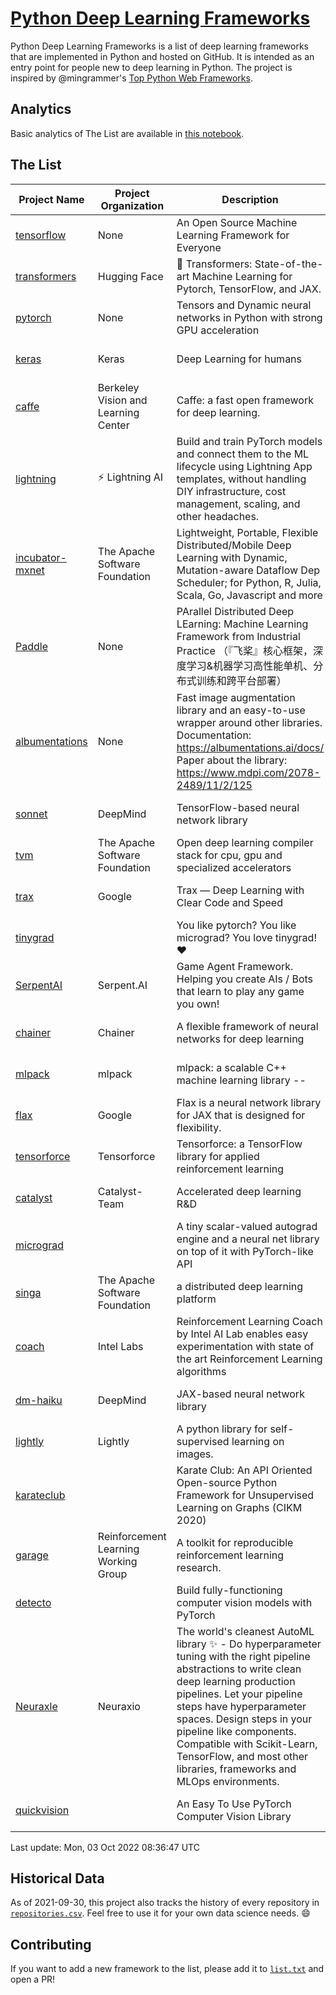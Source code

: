 # [Python Deep Learning Frameworks](https://www.github.com/shimst3r/python-deep-learning-frameworks)

Python Deep Learning Frameworks is a list of deep learning frameworks that are implemented in Python and hosted on GitHub. It is intended as an entry point for people new to deep learning in Python. The project is inspired by @mingrammer's [Top Python Web Frameworks](https://github.com/mingrammer/python-web-framework-stars).

## Analytics

Basic analytics of The List are available in [this notebook](./notebooks/development_over_time.ipynb).

## The List

| Project Name | Project Organization | Description | Stars | Forks | Open Issues | Last Commit |
| ------------ | -------------------- | ----------- | ----: | ----: | ----------: | ----------- |
| [tensorflow](https://tensorflow.org) | None | An Open Source Machine Learning Framework for Everyone | 168133 | 87236 | 2393 | 0 day(s) ago |
| [transformers](https://huggingface.co/transformers) | Hugging Face | 🤗 Transformers: State-of-the-art Machine Learning for Pytorch, TensorFlow, and JAX. | 71272 | 16312 | 536 | 0 day(s) ago |
| [pytorch](https://pytorch.org) | None | Tensors and Dynamic neural networks in Python with strong GPU acceleration | 59302 | 16506 | 10180 | 0 day(s) ago |
| [keras](http://keras.io/) | Keras | Deep Learning for humans | 56306 | 19191 | 330 | 0 day(s) ago |
| [caffe](http://caffe.berkeleyvision.org/) | Berkeley Vision and Learning Center | Caffe: a fast open framework for deep learning. | 32884 | 18998 | 1182 | 0 day(s) ago |
| [lightning](https://lightning.ai) | ⚡️ Lightning AI  | Build and train PyTorch models and connect them to the ML lifecycle using Lightning App templates, without handling DIY infrastructure, cost management, scaling, and other headaches. | 20187 | 2605 | 624 | 0 day(s) ago |
| [incubator-mxnet](https://mxnet.apache.org) | The Apache Software Foundation | Lightweight, Portable, Flexible Distributed/Mobile Deep Learning with Dynamic, Mutation-aware Dataflow Dep Scheduler; for Python, R, Julia, Scala, Go, Javascript and more | 20090 | 6877 | 1987 | 1 day(s) ago |
| [Paddle](http://www.paddlepaddle.org/) | None | PArallel Distributed Deep LEarning: Machine Learning Framework from Industrial Practice （『飞桨』核心框架，深度学习&机器学习高性能单机、分布式训练和跨平台部署） | 18955 | 4719 | 2995 | 0 day(s) ago |
| [albumentations](https://albumentations.ai) | None | Fast image augmentation library and an easy-to-use wrapper around other libraries. Documentation:  https://albumentations.ai/docs/ Paper about the library: https://www.mdpi.com/2078-2489/11/2/125 | 10918 | 1404 | 298 | 1 day(s) ago |
| [sonnet](https://sonnet.dev/) | DeepMind | TensorFlow-based neural network library | 9384 | 1338 | 32 | 1 day(s) ago |
| [tvm](https://tvm.apache.org/) | The Apache Software Foundation | Open deep learning compiler stack for cpu, gpu and specialized accelerators | 8621 | 2726 | 633 | 0 day(s) ago |
| [trax](https://github.com/google/trax) | Google | Trax — Deep Learning with Clear Code and Speed | 7118 | 743 | 99 | 1 day(s) ago |
| [tinygrad](https://github.com/geohot/tinygrad) |  | You like pytorch? You like micrograd? You love tinygrad! ❤️  | 6867 | 701 | 15 | 0 day(s) ago |
| [SerpentAI](http://serpent.ai) | Serpent.AI | Game Agent Framework. Helping you create AIs / Bots that learn to play any game you own! | 6347 | 751 | 2 | 1 day(s) ago |
| [chainer](https://chainer.org) | Chainer | A flexible framework of neural networks for deep learning | 5730 | 1391 | 12 | 1 day(s) ago |
| [mlpack](https://www.mlpack.org/) | mlpack | mlpack: a scalable C++ machine learning library --  | 4084 | 1434 | 42 | 1 day(s) ago |
| [flax](https://flax.readthedocs.io) | Google | Flax is a neural network library for JAX that is designed for flexibility. | 3569 | 413 | 112 | 1 day(s) ago |
| [tensorforce](https://github.com/tensorforce/tensorforce) | Tensorforce | Tensorforce: a TensorFlow library for applied reinforcement learning | 3172 | 535 | 30 | 2 day(s) ago |
| [catalyst](https://catalyst-team.com) | Catalyst-Team | Accelerated deep learning R&D | 2996 | 368 | 8 | 1 day(s) ago |
| [micrograd](https://github.com/karpathy/micrograd) |  | A tiny scalar-valued autograd engine and a neural net library on top of it with PyTorch-like API | 2767 | 258 | 11 | 0 day(s) ago |
| [singa](https://github.com/apache/singa) | The Apache Software Foundation | a distributed deep learning platform | 2657 | 831 | 38 | 1 day(s) ago |
| [coach](https://intellabs.github.io/coach/) | Intel Labs | Reinforcement Learning Coach by Intel AI Lab enables easy experimentation with state of the art Reinforcement Learning algorithms | 2188 | 441 | 90 | 1 day(s) ago |
| [dm-haiku](https://dm-haiku.readthedocs.io) | DeepMind | JAX-based neural network library | 2181 | 177 | 81 | 1 day(s) ago |
| [lightly](https://github.com/lightly-ai/lightly) | Lightly | A python library for self-supervised learning on images. | 1820 | 147 | 77 | 1 day(s) ago |
| [karateclub](https://karateclub.readthedocs.io) |  | Karate Club: An API Oriented Open-source Python Framework for Unsupervised Learning on Graphs (CIKM 2020) | 1734 | 219 | 1 | 0 day(s) ago |
| [garage](https://github.com/rlworkgroup/garage) | Reinforcement Learning Working Group | A toolkit for reproducible reinforcement learning research. | 1513 | 269 | 227 | 3 day(s) ago |
| [detecto](https://detecto.readthedocs.io/) |  | Build fully-functioning computer vision models with PyTorch | 564 | 98 | 38 | 4 day(s) ago |
| [Neuraxle](https://www.neuraxle.org/) | Neuraxio | The world's cleanest AutoML library ✨ - Do hyperparameter tuning with the right pipeline abstractions to write clean deep learning production pipelines. Let your pipeline steps have hyperparameter spaces. Design steps in your pipeline like components. Compatible with Scikit-Learn, TensorFlow, and most other libraries, frameworks and MLOps environments. | 539 | 53 | 59 | 1 day(s) ago |
| [quickvision](https://github.com/oke-aditya/quickvision) |  | An Easy To Use PyTorch Computer Vision Library | 49 | 5 | 19 | 140 day(s) ago |

Last update: Mon, 03 Oct 2022 08:36:47 UTC

## Historical Data

As of 2021-09-30, this project also tracks the history of every repository in [`repositories.csv`](./repositories.csv). Feel free to use it for your own data science needs. :smile:

## Contributing

If you want to add a new framework to the list, please add it to [`list.txt`](./python-deep-learning-frameworks/list.txt) and open a PR!